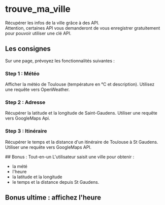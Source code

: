 # trouve_ma_ville
Récupérer les infos de la ville grâce à des API.    
Attention, certaines API vous demanderont de vous enregistrer gratuitement pour pouvoir utiliser une clé API.

## Les consignes
Sur une page, prévoyez les fonctionnalités suivantes :  

### Step 1 : Météo
Afficher la météo de Toulouse (température en °C et description). Utilisez une requête vers OpenWeather.

### Step 2 : Adresse
Récupérer la latitude et la longitude de Saint-Gaudens. Utiliser une requête vers GoogleMaps Api.

### Step 3 : Itinéraire
Récupérer le temps et la distance d'un itinéraire de Toulouse à St Gaudens. Utiliser une requête vers GoogleMaps API.

## Bonus : Tout-en-un 
L'utilisateur saisit une ville pour obtenir :    
* la mété
* l'heure
* la latitude et la longitude
* le temps et la distance depuis St Gaudens.

## Bonus ultime : affichez l'heure
